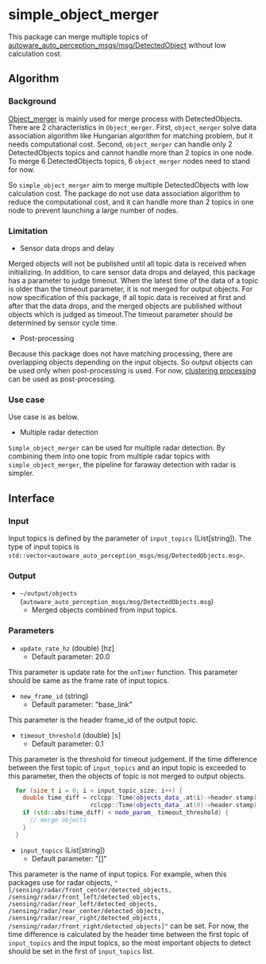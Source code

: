 # simple_object_merger

This package can merge multiple topics of [autoware_auto_perception_msgs/msg/DetectedObject](https://gitlab.com/autowarefoundation/autoware.auto/autoware_auto_msgs/-/blob/master/autoware_auto_perception_msgs/msg/DetectedObject.idl) without low calculation cost.

## Algorithm

### Background

[Object_merger](https://github.com/autowarefoundation/autoware.universe/tree/main/perception/object_merger) is mainly used for merge process with DetectedObjects. There are 2 characteristics in `Object_merger`. First, `object_merger` solve data association algorithm like Hungarian algorithm for matching problem, but it needs computational cost. Second, `object_merger` can handle only 2 DetectedObjects topics and cannot handle more than 2 topics in one node. To merge 6 DetectedObjects topics, 6 `object_merger` nodes need to stand for now.

So `simple_object_merger` aim to merge multiple DetectedObjects with low calculation cost.
The package do not use data association algorithm to reduce the computational cost, and it can handle more than 2 topics in one node to prevent launching a large number of nodes.

### Limitation

- Sensor data drops and delay

Merged objects will not be published until all topic data is received when initializing. In addition, to care sensor data drops and delayed, this package has a parameter to judge timeout. When the latest time of the data of a topic is older than the timeout parameter, it is not merged for output objects. For now specification of this package, if all topic data is received at first and after that the data drops, and the merged objects are published without objects which is judged as timeout.The timeout parameter should be determined by sensor cycle time.

- Post-processing

Because this package does not have matching processing, there are overlapping objects depending on the input objects. So output objects can be used only when post-processing is used. For now, [clustering processing](https://github.com/autowarefoundation/autoware.universe/tree/main/perception/radar_object_clustering) can be used as post-processing.

### Use case

Use case is as below.

- Multiple radar detection

`Simple_object_merger` can be used for multiple radar detection. By combining them into one topic from multiple radar topics with `simple_object_merger`, the pipeline for faraway detection with radar is simpler.

## Interface
### Input

Input topics is defined by the parameter of `input_topics` (List[string]). The type of input topics is `std::vector<autoware_auto_perception_msgs/msg/DetectedObjects.msg>`.

### Output

- `~/output/objects` (`autoware_auto_perception_msgs/msg/DetectedObjects.msg`)
  - Merged objects combined from input topics.

### Parameters

- `update_rate_hz` (double) [hz]
  - Default parameter: 20.0

This parameter is update rate for the `onTimer` function.
This parameter should be same as the frame rate of input topics.

- `new_frame_id` (string)
  - Default parameter: "base_link"

This parameter is the header frame_id of the output topic.

- `timeout_threshold` (double) [s]
  - Default parameter: 0.1

This parameter is the threshold for timeout judgement.
If the time difference between the first topic of `input_topics` and an input topic is exceeded to this parameter, then the objects of topic is not merged to output objects.

```cpp
  for (size_t i = 0; i < input_topic_size; i++) {
    double time_diff = rclcpp::Time(objects_data_.at(i)->header.stamp).seconds() -
                       rclcpp::Time(objects_data_.at(0)->header.stamp).seconds();
    if (std::abs(time_diff) < node_param_.timeout_threshold) {
      // merge objects
    }
  }
```

- `input_topics` (List[string])
  - Default parameter: "[]"

This parameter is the name of input topics.
For example, when this packages use for radar objects, `"[/sensing/radar/front_center/detected_objects, /sensing/radar/front_left/detected_objects, /sensing/radar/rear_left/detected_objects, /sensing/radar/rear_center/detected_objects, /sensing/radar/rear_right/detected_objects, /sensing/radar/front_right/detected_objects]"` can be set.
For now, the time difference is calculated by the header time between the first topic of `input_topics` and the input topics, so the most important objects to detect should be set in the first of `input_topics` list.

